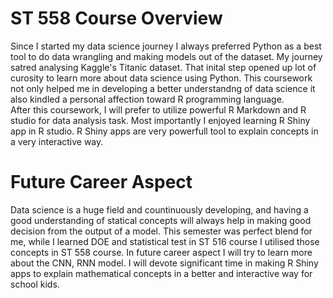 # ST 558 Course Overview
Since I started my data science journey I always preferred Python as a best tool to do data wrangling and making models out of the dataset. My journey satred analysing  Kaggle's Titanic dataset. That inital step opened up lot of curosity to learn more about data science using Python. This coursework not only helped me in developing a better understandng of data science it also kindled a personal affection toward R programming language.  
After this coursework, I will prefer to utilize powerful R Markdown and R studio for data analysis task. Most importantly I enjoyed learning R Shiny app in R studio. R Shiny apps are very powerfull tool to explain concepts in a very interactive way.

# Future Career Aspect
Data science is a huge field and countinuously developing, and having a good understanding of statical concepts will always help in making good decision from the output of a model. This semester was perfect blend for me, while I learned DOE and statistical test in ST 516 course I utilised those concepts in ST 558 course. In future career aspect I will try to learn more about the CNN, RNN model. I will devote significant time in making R Shiny apps to explain mathematical concepts in a better and interactive way for school kids.
